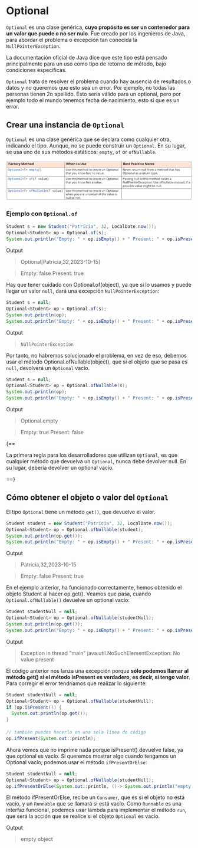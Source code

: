 # Optional

`Optional` es una clase genérica, **cuyo propósito es ser un contenedor para un valor que puede o no ser nulo**. Fue creado por los ingenieros de Java, para abordar el problema o excepción tan conocida la `NullPointerException`.

La documentación oficial de Java dice que este tipo está pensado principalmente para un uso como tipo de retorno de método, bajo condiciones específicas.

`Optional` trata de resolver el problema cuando hay ausencia de resultados o datos y no queremos que esto sea un error. Por ejemplo, no todas las personas tienen 2o apellido. Esto sería válido para un optional, pero por ejemplo todo el mundo tenemos fecha de nacimiento, esto si que es un error.

## Crear una instancia de `Optional`

`Optional` es una clase genérica que se declara como cualquier otra, indicando el tipo. Aunque, no se puede construir un `Optional`. En su lugar, se usa uno de sus métodos estáticos: `empty`, `of` or `ofNullable`.

![Optional](../img/ud7/8optional.png)

### Ejemplo con `Optional.of`

```java
Student s = new Student("Patricia", 32, LocalDate.now());        
Optional<Student> op = Optional.of(s);
System.out.println("Empty: " + op.isEmpty() + " Present: " + op.isPresent());
```

Output
>Optional[Patricia,32,2023-10-15]

>Empty: false Present: true

Hay que tener cuidado con Optional.of(object), ya que si lo usamos y puede llegar un valor `null`, dará una excepción `NullPointerException`:

```java
Student s = null;
Optional<Student> op = Optional.of(s);
System.out.println(op);
System.out.println("Empty: " + op.isEmpty() + " Present: " + op.isPresent());
```

Output
>`NullPointerException`

Por tanto, no habremos solucionado el problema, en vez de eso, debemos usar el método Optional.ofNullable(object), que si el objeto que se pasa es `null`, devolverá un `Optional` vacío.

```java
Student s = null;
Optional<Student> op = Optional.ofNullable(s);
System.out.println(op);
System.out.println("Empty: " + op.isEmpty() + " Present: " + op.isPresent());
```

Output
>Optional.empty

>Empty: true Present: false

{==

La primera regla para los desarrolladores que utilizan `Optional`, es que cualquier método que devuelva un `Optional`, nunca debe devolver null. En su lugar, debería devolver un optional vacío.

==}

## Cómo obtener el objeto o valor del `Optional`

El tipo `Optional` tiene un método `get()`, que devuelve el valor.

```java
Student student = new Student("Patricia", 32, LocalDate.now());
Optional<Student> op = Optional.ofNullable(student);
System.out.println(op.get());
System.out.println("Empty: " + op.isEmpty() + " Present: " + op.isPresent());
```

Output
>Patricia,32,2023-10-15

>Empty: false Present: true

En el ejemplo anterior, ha funcionado correctamente, hemos obtenido el objeto Student al hacer op.get().
Veamos que pasa, cuando `Optional.ofNullable()` devuelve un optional vacío:

```java
Student studentNull = null;
Optional<Student> op = Optional.ofNullable(studentNull);
System.out.println(op.get());
System.out.println("Empty: " + op.isEmpty() + " Present: " + op.isPresent());
```

Output
>Exception in thread "main" java.util.NoSuchElementException: No value present

El código anterior nos lanza una excepción porque **sólo podemos llamar al método get() si el método isPresent es verdadero, es decir, si tengo valor**. Para corregir el error tendríamos que realizar lo siguiente:

```java
Student studentNull = null;
Optional<Student> op = Optional.ofNullable(studentNull);
if (op.isPresent()) {
  System.out.println(op.get());
}

// también puedes hacerlo en una sola línea de código
op.ifPresent(System.out::println);
```
Ahora vemos que no imprime nada porque isPresent() devuelve false, ya que optional es vacío. Si queremos mostrar algo cuando tengamos un Optional vacío, podemos usar el método `ifPresentOrElse`:

```java
Student studentNull = null;
Optional<Student> op = Optional.ofNullable(studentNull);
op.ifPresentOrElse(System.out::println, ()-> System.out.println("empty object"));
```

El método ifPresentOrElse, recibe un `Consumer`, que es si el objeto no está vacío, y un `Runnable` que se llamará si está vacío.
Como `Runnable` es una interfaz funcional, podemos usar lambda para implementar el método `run`, que será la acción que se realice si el objeto `Optional` es vacío.

Output
>empty object